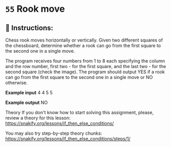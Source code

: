 # `55` Rook move

## 📝 Instructions:

Chess rook moves horizontally or vertically. Given two different squares of the chessboard, determine whether a rook can go from the first square to the second one in a single move.

The program receives four numbers from 1 to 8 each specifying the column and the row number, first two - for the first square, and the last two - for the second square (check the image). The program should output YES if a rook can go from the first square to the second one in a single move or NO otherwise.



**Example input**
4
4
5
5

**Example output**
NO

Theory
If you don't know how to start solving this assignment, please, review a theory for this lesson:
https://snakify.org/lessons/if_then_else_conditions/

You may also try step-by-step theory chunks:
https://snakify.org/lessons/if_then_else_conditions/steps/1/
